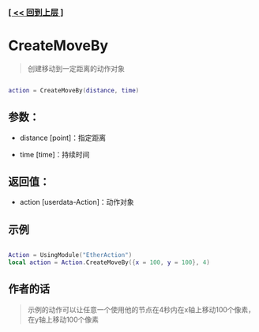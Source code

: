 ### [[ << 回到上层 ]](README.md)

# CreateMoveBy

> 创建移动到一定距离的动作对象

```lua

action = CreateMoveBy(distance, time)

```

## 参数：

+ distance [point]：指定距离

+ time [time]：持续时间

## 返回值：

+ action [userdata-Action]：动作对象

## 示例

```lua

Action = UsingModule("EtherAction")
local action = Action.CreateMoveBy({x = 100, y = 100}, 4)

```

## 作者的话

> 示例的动作可以让任意一个使用他的节点在4秒内在x轴上移动100个像素，在y轴上移动100个像素